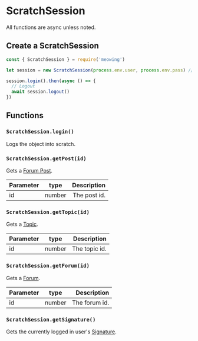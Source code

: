 # ScratchSession
All functions are async unless noted.

## Create a ScratchSession

```javascript
const { ScratchSession } = require('meowing')

let session = new ScratchSession(process.env.user, process.env.pass) // Logs in to scratch

session.login().then(async () => {
  // Logout
  await session.logout()  
})
```

## Functions
### `ScratchSession.login()`
Logs the object into scratch.

### `ScratchSession.getPost(id)`
Gets a [Forum Post](../forums/Post).

| Parameter  | type    | Description         |
| :--------- | :-----: | ------------------: |
|  id        | number  | The post id.        |

### `ScratchSession.getTopic(id)`
Gets a [Topic](../forums/Topic).

| Parameter  | type    | Description         |
| :--------- | :-----: | ------------------: |
|  id        | number  | The topic id.       |

### `ScratchSession.getForum(id)`
Gets a [Forum](../forums/Forum).

| Parameter  | type    | Description         |
| :--------- | :-----: | ------------------: |
|  id        | number  | The forum id.       |

### `ScratchSession.getSignature()`
Gets the currently logged in user's [Signature](../forums/Signature).